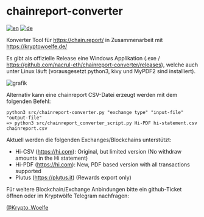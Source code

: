 # chainreport-converter
[![en](https://img.shields.io/badge/lang-en-red.svg)](https://github.com/nacrul-eth/chainreport-converter/blob/main/README.md)
[![de](https://img.shields.io/badge/lang-pt--br-green.svg)](https://github.com/nacrul-eth/chainreport-converter/blob/main/README.de.md)


Konverter Tool für <https://chain.report/> in Zusammenarbeit mit <https://kryptowoelfe.de/>

Es gibt als offizielle Release eine Windows Applikation (.exe / https://github.com/nacrul-eth/chainreport-converter/releases), welche auch unter Linux läuft (vorausgesetzt python3, kivy und MyPDF2 sind installiert). 

![grafik](https://github.com/nacrul-eth/chainreport-converter/assets/145897591/854117f9-0a94-4e35-8b91-5351e1a0cb1e)

 
Alternativ kann eine chainreport CSV-Datei erzeugt werden mit dem folgenden Befehl:

    python3 src/chainreport-converter.py "exchange type" "input-file" "output-file"
    => python3 src/chainreport_converter_script.py Hi-PDF hi-statement.csv chainreport.csv


Aktuell werden die folgenden Exchanges/Blockchains unterstützt:

- Hi-CSV (<https://hi.com>): Original, but limited version (No withdraw amounts in the Hi statement)
- Hi-PDF (<https://hi.com>): New, PDF based version with all transactions supported
- Plutus (<https://plutus.it>) (Rewards export only)

Für weitere Blockchain/Exchange Anbindungen bitte ein github-Ticket öffnen oder im Kryptwölfe Telegram nachfragen:

[@Krypto_Woelfe](https://t.me/kryptowoelfe)
